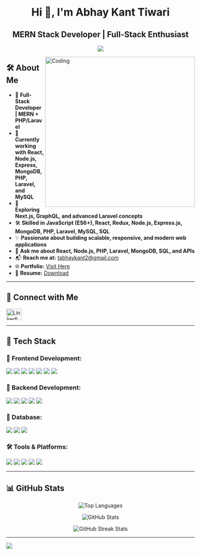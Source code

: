 <h1 align="center">Hi 👋, I'm Abhay Kant Tiwari</h1>
<h2 align="center">MERN Stack Developer | Full-Stack Enthusiast</h2>

<p align="center">
  <a href="https://github.com/DenverCoder1/readme-typing-svg">
    <img src="https://readme-typing-svg.demolab.com/?lines=MERN%20Stack%20(MongoDB%2C%20Express%2C%20React%2C%20Node);PHP%20%7C%20Laravel%20%7C%20MySQL;Full%20Stack%20Development%20%7C%20API%20Development;Clean%20Code%20%26%20Scalable%20Solutions!&font=Fira%20Code&center=true&width=700&height=50&color=37bcf7&vCenter=true&size=22&pause=1000">
  </a>
</p>

<img align="right" alt="Coding" width="400" src="https://cdn.dribbble.com/users/1162077/screenshots/3848914/programmer.gif"/>

## 🛠️ About Me

- 💼 **Full-Stack Developer | MERN + PHP/Laravel**
- 🔧 **Currently working with React, Node.js, Express, MongoDB, PHP, Laravel, and MySQL**
- 🌱 **Exploring Next.js, GraphQL, and advanced Laravel concepts**
- 🛠 **Skilled in JavaScript (ES6+), React, Redux, Node.js, Express.js, MongoDB, PHP, Laravel, MySQL, SQL**
- ✨ **Passionate about building scalable, responsive, and modern web applications**
- 💬 **Ask me about React, Node.js, PHP, Laravel, MongoDB, SQL, and APIs**
- 📬 **Reach me at:** [tabhaykant2@gmail.com](mailto:tabhaykant2@gmail.com)
- 🌐 **Portfolio:** [Visit Here](https://abhay3366.github.io/)
- 📄 **Resume:** [Download](https://drive.google.com/file/d/1ydsMJ5_Hv13bOdlamRjg6VKlU2aAa8R2/view?usp=share_link)

---

## 🔗 Connect with Me

<p align="left">
  <a href="https://www.linkedin.com/in/abhaytiwari3366/" target="blank">
    <img align="center" src="https://raw.githubusercontent.com/rahuldkjain/github-profile-readme-generator/master/src/images/icons/Social/linked-in-alt.svg" alt="LinkedIn" height="30" width="40" />
  </a>
</p>

---

## 🚀 Tech Stack

### 🔹 Frontend Development:
<div>
  <img src="https://img.shields.io/badge/React-20232A?style=for-the-badge&logo=react&logoColor=61DAFB" />
  <img src="https://img.shields.io/badge/Redux-593D88?style=for-the-badge&logo=redux&logoColor=white" />
  <img src="https://img.shields.io/badge/Next.js-000000?style=for-the-badge&logo=nextdotjs&logoColor=white" />
  <img src="https://img.shields.io/badge/JavaScript-323330?style=for-the-badge&logo=javascript&logoColor=F7DF1E" />
  <img src="https://img.shields.io/badge/HTML5-E34F26?style=for-the-badge&logo=html5&logoColor=white" />
  <img src="https://img.shields.io/badge/CSS3-1572B6?style=for-the-badge&logo=css3&logoColor=white" />
  <img src="https://img.shields.io/badge/jQuery-0769AD?style=for-the-badge&logo=jquery&logoColor=white" />
</div>

### 🔹 Backend Development:
<div>
  <img src="https://img.shields.io/badge/Node.js-43853D?style=for-the-badge&logo=node.js&logoColor=white" />
  <img src="https://img.shields.io/badge/Express.js-404D59?style=for-the-badge" />
  <img src="https://img.shields.io/badge/PHP-777BB4?style=for-the-badge&logo=php&logoColor=white" />
  <img src="https://img.shields.io/badge/Laravel-FF2D20?style=for-the-badge&logo=laravel&logoColor=white" />
  <img src="https://img.shields.io/badge/REST%20API-005571?style=for-the-badge" />
</div>

### 🔹 Database:
<div>
  <img src="https://img.shields.io/badge/MongoDB-4EA94B?style=for-the-badge&logo=mongodb&logoColor=white" />
  <img src="https://img.shields.io/badge/MySQL-005C84?style=for-the-badge&logo=mysql&logoColor=white" />
  <img src="https://img.shields.io/badge/SQL-336791?style=for-the-badge&logo=postgresql&logoColor=white" />
</div>

### 🛠 Tools & Platforms:
<div>
  <img src="https://img.shields.io/badge/Git-f44d27?style=for-the-badge&logo=git&logoColor=white" />
  <img src="https://img.shields.io/badge/GitHub-100000?style=for-the-badge&logo=github&logoColor=white" />
  <img src="https://img.shields.io/badge/Postman-FF6C37?style=for-the-badge&logo=postman&logoColor=white" />
  <img src="https://img.shields.io/badge/Vercel-000000?style=for-the-badge&logo=vercel&logoColor=white" />
  <img src="https://img.shields.io/badge/Netlify-00C7B7?style=for-the-badge&logo=netlify&logoColor=white" />
</div>

---

## 📊 GitHub Stats

<p align="center">
  <img src="https://github-readme-stats.vercel.app/api/top-langs/?username=abhay3366&layout=compact&langs_count=8&theme=react" alt="Top Languages" />
</p>

<p align="center">
  <img src="https://github-readme-stats.vercel.app/api?username=abhay3366&show_icons=true&theme=react&count_private=true" alt="GitHub Stats" />
</p>

<p align="center">
  <img src="https://github-readme-streak-stats.herokuapp.com?user=abhay3366&theme=react" alt="GitHub Streak Stats" />
</p>

---

<img src="https://raw.githubusercontent.com/Trilokia/Trilokia/379277808c61ef204768a61bbc5d25bc7798ccf1/bottom_header.svg" />
